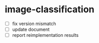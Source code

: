 # image-classification

- [ ] fix version mismatch
- [ ] update document
- [ ] report reimplementation results